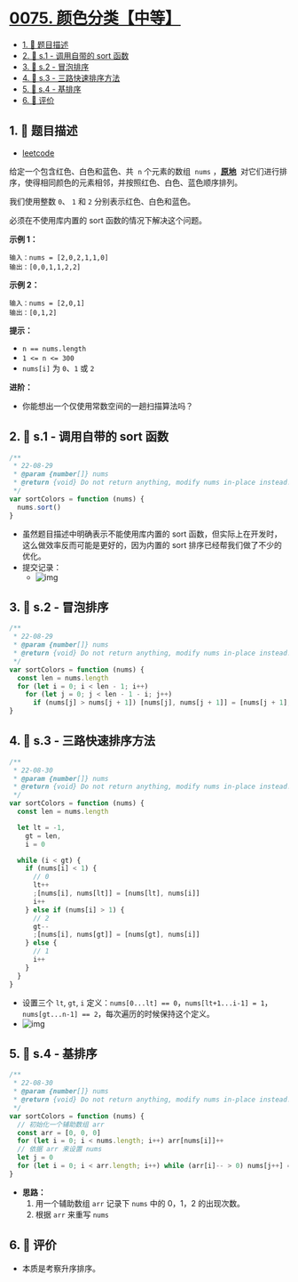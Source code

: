 # [0075. 颜色分类【中等】](https://github.com/tnotesjs/TNotes.leetcode/tree/main/notes/0075.%20%E9%A2%9C%E8%89%B2%E5%88%86%E7%B1%BB%E3%80%90%E4%B8%AD%E7%AD%89%E3%80%91)

<!-- region:toc -->

- [1. 📝 题目描述](#1--题目描述)
- [2. 🎯 s.1 - 调用自带的 sort 函数](#2--s1---调用自带的-sort-函数)
- [3. 🎯 s.2 - 冒泡排序](#3--s2---冒泡排序)
- [4. 🎯 s.3 - 三路快速排序方法](#4--s3---三路快速排序方法)
- [5. 🎯 s.4 - 基排序](#5--s4---基排序)
- [6. 🫧 评价](#6--评价)

<!-- endregion:toc -->

## 1. 📝 题目描述

- [leetcode](https://leetcode.cn/problems/sort-colors)

给定一个包含红色、白色和蓝色、共  `n` 个元素的数组  `nums` ，**[原地](https://baike.baidu.com/item/%E5%8E%9F%E5%9C%B0%E7%AE%97%E6%B3%95)**  对它们进行排序，使得相同颜色的元素相邻，并按照红色、白色、蓝色顺序排列。

我们使用整数 `0`、 `1` 和 `2` 分别表示红色、白色和蓝色。

必须在不使用库内置的 sort 函数的情况下解决这个问题。

**示例 1：**

```
输入：nums = [2,0,2,1,1,0]
输出：[0,0,1,1,2,2]
```

**示例 2：**

```
输入：nums = [2,0,1]
输出：[0,1,2]
```

**提示：**

- `n == nums.length`
- `1 <= n <= 300`
- `nums[i]` 为 `0`、`1` 或 `2`

**进阶：**

- 你能想出一个仅使用常数空间的一趟扫描算法吗？

## 2. 🎯 s.1 - 调用自带的 sort 函数

```js
/**
 * 22-08-29
 * @param {number[]} nums
 * @return {void} Do not return anything, modify nums in-place instead.
 */
var sortColors = function (nums) {
  nums.sort()
}
```

- 虽然题目描述中明确表示不能使用库内置的 sort 函数，但实际上在开发时，这么做效率反而可能是更好的，因为内置的 sort 排序已经帮我们做了不少的优化。
- 提交记录：
  - ![img](https://cdn.jsdelivr.net/gh/tnotesjs/imgs@main/2024-11-10-14-35-56.png)

## 3. 🎯 s.2 - 冒泡排序

```js
/**
 * 22-08-29
 * @param {number[]} nums
 * @return {void} Do not return anything, modify nums in-place instead.
 */
var sortColors = function (nums) {
  const len = nums.length
  for (let i = 0; i < len - 1; i++)
    for (let j = 0; j < len - 1 - i; j++)
      if (nums[j] > nums[j + 1]) [nums[j], nums[j + 1]] = [nums[j + 1], nums[j]]
}
```

## 4. 🎯 s.3 - 三路快速排序方法

```js
/**
 * 22-08-30
 * @param {number[]} nums
 * @return {void} Do not return anything, modify nums in-place instead.
 */
var sortColors = function (nums) {
  const len = nums.length

  let lt = -1,
    gt = len,
    i = 0

  while (i < gt) {
    if (nums[i] < 1) {
      // 0
      lt++
      ;[nums[i], nums[lt]] = [nums[lt], nums[i]]
      i++
    } else if (nums[i] > 1) {
      // 2
      gt--
      ;[nums[i], nums[gt]] = [nums[gt], nums[i]]
    } else {
      // 1
      i++
    }
  }
}
```

- 设置三个 `lt`, `gt`, `i` 定义：`nums[0...lt] == 0`，`nums[lt+1...i-1] = 1`，`nums[gt...n-1] == 2`，每次遍历的时候保持这个定义。
- ![img](https://cdn.jsdelivr.net/gh/tnotesjs/imgs@main/2024-11-10-14-49-54.png)

## 5. 🎯 s.4 - 基排序

```js
/**
 * 22-08-30
 * @param {number[]} nums
 * @return {void} Do not return anything, modify nums in-place instead.
 */
var sortColors = function (nums) {
  // 初始化一个辅助数组 arr
  const arr = [0, 0, 0]
  for (let i = 0; i < nums.length; i++) arr[nums[i]]++
  // 依据 arr 来设置 nums
  let j = 0
  for (let i = 0; i < arr.length; i++) while (arr[i]-- > 0) nums[j++] = i
}
```

- **思路：**
  1. 用一个辅助数组 `arr` 记录下 `nums` 中的 0，1，2 的出现次数。
  2. 根据 `arr` 来重写 `nums`

## 6. 🫧 评价

- 本质是考察升序排序。
